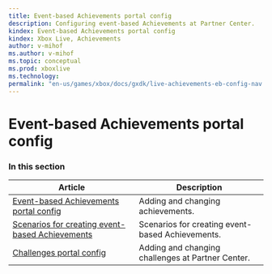 ```yaml
---
title: Event-based Achievements portal config
description: Configuring event-based Achievements at Partner Center.
kindex: Event-based Achievements portal config
kindex: Xbox Live, Achievements
author: v-mihof
ms.author: v-mihof
ms.topic: conceptual
ms.prod: xboxlive
ms.technology: 
permalink: "en-us/games/xbox/docs/gxdk/live-achievements-eb-config-nav.html"
---
```


# Event-based Achievements portal config


### In this section

| Article | Description |
|---------|-------------|
| [Event-based Achievements portal config](live-achievements-eb-config.md) | Adding and changing achievements. |
| [Scenarios for creating event-based Achievements](live-achievements-eb-scenarios.md) | Scenarios for creating event-based Achievements. |
| [Challenges portal config](live-challenges-eb-config.md) | Adding and changing challenges at Partner Center. |
